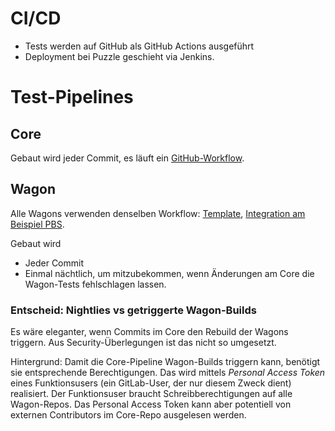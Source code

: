 # CI/CD

* Tests werden auf GitHub als GitHub Actions ausgeführt
* Deployment bei Puzzle geschieht via Jenkins.

# Test-Pipelines

## Core

Gebaut wird jeder Commit, es läuft ein [GitHub-Workflow](https://github.com/hitobito/hitobito/blob/master/.github/workflows/tests.yml).

## Wagon

Alle Wagons verwenden denselben Workflow: [Template](https://github.com/hitobito/hitobito/blob/master/.github/workflows/wagon-tests.yml), [Integration am Beispiel PBS](https://github.com/hitobito/hitobito_pbs/blob/master/.github/workflows/tests.yml).

Gebaut wird

* Jeder Commit
* Einmal nächtlich, um mitzubekommen, wenn Änderungen am Core die Wagon-Tests fehlschlagen lassen.

### Entscheid: Nightlies vs getriggerte Wagon-Builds

Es wäre eleganter, wenn Commits im Core den Rebuild der Wagons triggern. Aus Security-Überlegungen ist das nicht so umgesetzt.

Hintergrund: Damit die Core-Pipeline Wagon-Builds triggern kann, benötigt sie entsprechende Berechtigungen. Das wird mittels _Personal Access Token_ eines Funktionsusers (ein GitLab-User, der nur diesem Zweck dient) realisiert. Der Funktionsuser braucht Schreibberechtigungen auf alle Wagon-Repos. Das Personal Access Token kann aber potentiell von externen Contributors im Core-Repo ausgelesen werden.
